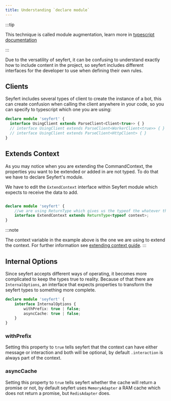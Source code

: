 ```yaml
---
title: Understanding `declare module`
---
```


:::tip

This technique is called module augmentation, learn more in [typescript documentation](https://www.typescriptlang.org/docs/handbook/declaration-merging.html#module-augmentation)

:::

Due to the versatility of seyfert, it can be confusing to understand exactly how to include content in the project, so seyfert includes different interfaces for the developer to use when defining their own rules.
## Clients

Seyfert includes several types of client to create the instance of a bot, this can create confusion when calling the client anywhere in your code, so you can specify to typescript which one you are using:
```ts copy
declare module 'seyfert' {
  interface UsingClient extends ParseClient<Client<true>> { }
  // interface UsingClient extends ParseClient<WorkerClient<true>> { }
  // interface UsingClient extends ParseClient<HttpClient> { }
} 
```

## Extends Context

As you may notice when you are extending the CommandContext, the properties you want to be extended or added in are not typed. To do that we have to declare Seyfert's module.

We have to edit the `ExtendContext` interface within Seyfert module which expects to receive the data to add. 

```ts showLineNumbers copy wrap ins={11-14}

declare module 'seyfert' {
    //we are using ReturnType which gives us the typeof the whatever the function context returns.
    interface ExtendContext extends ReturnType<typeof context>;
}

```
:::note 

The context variable in the example above is the one we are using to extend the context. For further information see [extending context guide](/misc/extendcontext).
::: 
## Internal Options

Since seyfert accepts different ways of operating, it becomes more complicated to keep the types true to reality. Because of that there are `InternalOptions`, an interface that expects properties to transform the seyfert types to something more complete.

```ts copy
declare module 'seyfert' {
	interface InternalOptions {
		withPrefix: true | false;
		asyncCache: true | false;
	}
}
```

### withPrefix
Setting this property to `true` tells seyfert that the context can have either message or interaction and both will be optional, by default `.interaction` is always part of the context.

### asyncCache
Setting this property to `true` tells seyfert whether the cache will return a promise or not, by default seyfert uses `MemoryAdapter` a RAM cache which does not return a promise, but `RedisAdapter` does.